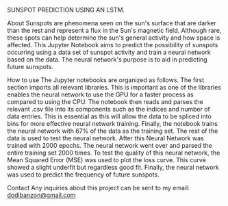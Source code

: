 SUNSPOT PREDICTION USING AN LSTM. 

About
Sunspots are phenomena seen on the sun's surface that are darker than the rest and represent a flux in the Sun's magnetic field. Although rare, these spots can help determine the sun's general activity and how space is affected. This Jupyter Notebook aims to predict the possibility of sunspots occurring using a data set of sunspot activity and train a neural network based on the data. The neural network's purpose is to aid in predicting future sunspots. 

How to use
The Jupyter notebooks are organized as follows. The first section imports all relevant libraries. This is important as one of the libraries enables the neural network to use the GPU for a faster process as compared to using the CPU. The notebook then reads and parses the relevant .csv file into its components such as the indices and number of data entries. This is essential as this will allow the data to be spliced into bins for more effective neural network training. Finally, the notebook trains the neural network with 67% of the data as the training set. The rest of the data is used to test the neural network. After this Neural Network was trained with 2000 epochs. The neural network went over and parsed the entire training set 2000 times. To test the quality of this neural network, the Mean Squared Error (MSE) was used to plot the loss curve. This curve showed a slight underfit but regardless good fit. Finally, the neural network was used to predict the frequency of future sunspots. 

Contact
Any inquiries about this project can be sent to my email: dodibanzon@gmail.com


